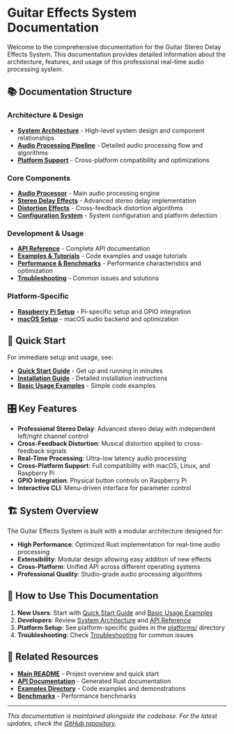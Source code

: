 # Guitar Effects System Documentation

Welcome to the comprehensive documentation for the Guitar Stereo Delay Effects
System. This documentation provides detailed information about the architecture,
features, and usage of this professional real-time audio processing system.

## 📚 Documentation Structure

### Architecture & Design

- **[System Architecture](architecture.md)** - High-level system design and
  component relationships
- **[Audio Processing Pipeline](audio-pipeline.md)** - Detailed audio processing
  flow and algorithms
- **[Platform Support](platform-support.md)** - Cross-platform compatibility and
  optimizations

### Core Components

- **[Audio Processor](components/audio-processor.md)** - Main audio processing
  engine
- **[Stereo Delay Effects](components/stereo-delay.md)** - Advanced stereo delay
  implementation
- **[Distortion Effects](components/distortion.md)** - Cross-feedback distortion
  algorithms
- **[Configuration System](components/configuration.md)** - System configuration
  and platform detection

### Development & Usage

- **[API Reference](api-reference.md)** - Complete API documentation
- **[Examples & Tutorials](examples.md)** - Code examples and usage tutorials
- **[Performance & Benchmarks](performance.md)** - Performance characteristics
  and optimization
- **[Troubleshooting](troubleshooting.md)** - Common issues and solutions

### Platform-Specific

- **[Raspberry Pi Setup](platforms/raspberry-pi.md)** - Pi-specific setup and
  GPIO integration
- **[macOS Setup](platforms/macos.md)** - macOS audio backend and optimization

## 🎯 Quick Start

For immediate setup and usage, see:

- **[Quick Start Guide](../QUICKSTART.md)** - Get up and running in minutes
- **[Installation Guide](installation.md)** - Detailed installation instructions
- **[Basic Usage Examples](examples.md#basic-usage)** - Simple code examples

## 🎛️ Key Features

- **Professional Stereo Delay**: Advanced stereo delay with independent
  left/right channel control
- **Cross-Feedback Distortion**: Musical distortion applied to cross-feedback
  signals
- **Real-Time Processing**: Ultra-low latency audio processing
- **Cross-Platform Support**: Full compatibility with macOS, Linux, and
  Raspberry Pi
- **GPIO Integration**: Physical button controls on Raspberry Pi
- **Interactive CLI**: Menu-driven interface for parameter control

## 🏗️ System Overview

The Guitar Effects System is built with a modular architecture designed for:

- **High Performance**: Optimized Rust implementation for real-time audio
  processing
- **Extensibility**: Modular design allowing easy addition of new effects
- **Cross-Platform**: Unified API across different operating systems
- **Professional Quality**: Studio-grade audio processing algorithms

## 📖 How to Use This Documentation

1. **New Users**: Start with [Quick Start Guide](../QUICKSTART.md) and
   [Basic Usage Examples](examples.md#basic-usage)
2. **Developers**: Review [System Architecture](architecture.md) and
   [API Reference](api-reference.md)
3. **Platform Setup**: See platform-specific guides in the
   [platforms/](platforms/) directory
4. **Troubleshooting**: Check [Troubleshooting](troubleshooting.md) for common
   issues

## 🔗 Related Resources

- **[Main README](../README.md)** - Project overview and quick start
- **[API Documentation](../target/doc/rust_audio_processor/)** - Generated Rust
  documentation
- **[Examples Directory](../examples/)** - Code examples and demonstrations
- **[Benchmarks](../benches/)** - Performance benchmarks

---

_This documentation is maintained alongside the codebase. For the latest
updates, check the
[GitHub repository](https://github.com/your-repo/guitar-effects)._
